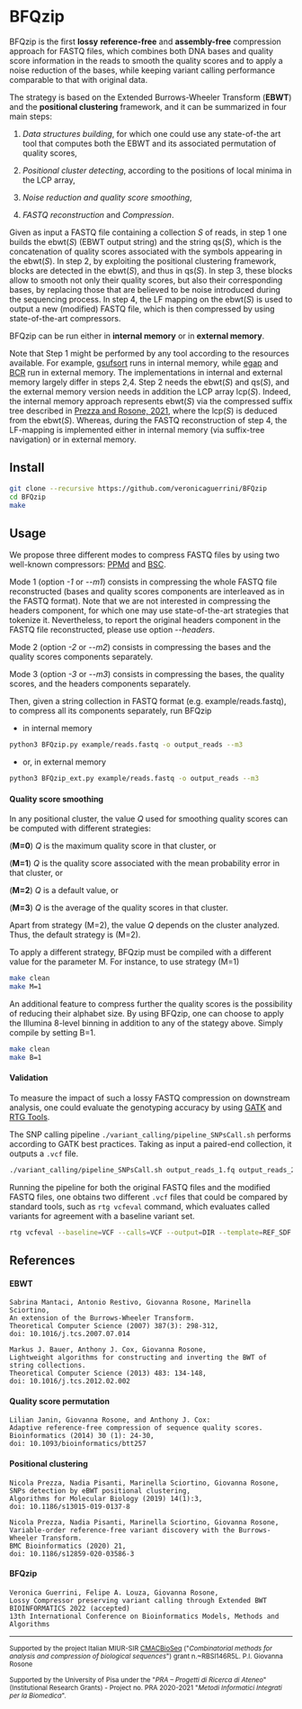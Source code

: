 # BFQzip
BFQzip is the first **lossy** **reference-free** and **assembly-free** compression approach for FASTQ files, which combines both DNA bases and quality score information in the reads to smooth the quality scores and to apply a noise reduction of the bases, while keeping variant calling performance comparable to that with original data.

The strategy is based on the Extended Burrows-Wheeler Transform (**EBWT**) and the **positional clustering** framework, and it can be summarized in four main steps:

1. *Data structures building*, for which one could use any state-of-the art tool that computes both the EBWT and its associated permutation of quality scores,

2. *Positional cluster detecting*, according to the positions of local minima in the LCP array,

3. *Noise reduction and quality score smoothing*, 

4. *FASTQ reconstruction* and *Compression*.

Given as input a FASTQ file containing a collection *S* of reads, in step 1 one builds the ebwt(*S*) (EBWT output string) and the string qs(*S*), which is the concatenation of quality scores associated with the symbols appearing in the ebwt(*S*). In step 2, by exploiting the positional clustering framework, blocks are detected in the ebwt(*S*), and thus in qs(*S*).
In step 3, these blocks allow to smooth  not only their quality scores, but also their corresponding bases, by replacing those that are believed to be noise introduced during the sequencing process. In step 4, the LF mapping on the ebwt(*S*) is used to output a new (modified) FASTQ file, which is then compressed by using state-of-the-art compressors. 

BFQzip can be run either in **internal memory** or in **external memory**.

Note that Step 1 might be performed by any tool according to the resources available. For example, [gsufsort](https://github.com/felipelouza/gsufsort) runs in internal memory, while [egap](https://github.com/felipelouza/egap) and [BCR](https://github.com/giovannarosone/BCR_LCP_GSA) run in external memory.
The implementations in internal and external memory largely differ in steps 2,4. Step 2 needs the ebwt(*S*) and qs(*S*), and the external memory version needs in addition the LCP array lcp(*S*). 
Indeed, the internal memory approach represents ebwt(*S*) via the compressed suffix tree described in [Prezza and Rosone, 2021](https://doi.org/10.1016/j.tcs.2020.11.024), where the lcp(*S*) is deduced from the ebwt(*S*). 
Whereas, during the FASTQ reconstruction of step 4, the LF-mapping is implemented either in internal memory (via suffix-tree navigation) or in external memory.

## Install

```sh
git clone --recursive https://github.com/veronicaguerrini/BFQzip
cd BFQzip 
make
```

## Usage

We propose three different modes to compress FASTQ files by using two well-known compressors: [PPMd](https://www.7-zip.org/7z.html) and [BSC](http://libbsc.com/).

Mode 1 (option *-1* or *--m1*) consists in compressing the whole FASTQ file reconstructed (bases and quality scores components are interleaved as in the FASTQ format). Note that we are not interested in compressing the headers component, for which one may use state-of-the-art strategies that tokenize it. 
Nevertheless, to report the original headers component in the FASTQ file reconstructed, please use option *--headers*.

Mode 2 (option *-2* or *--m2*) consists in compressing the bases and the quality scores components separately. 

Mode 3 (option *-3* or *--m3*) consists in compressing the bases, the quality scores, and the headers components separately.

Then, given a string collection in FASTQ format (e.g. example/reads.fastq), to compress all its components separately, run BFQzip

- in internal memory 

```sh
python3 BFQzip.py example/reads.fastq -o output_reads --m3
```
- or, in external memory

```sh
python3 BFQzip_ext.py example/reads.fastq -o output_reads --m3
```

#### Quality score smoothing

In any positional cluster, the value *Q* used for smoothing quality scores can be computed with different strategies:

(**M=0**) *Q* is the maximum quality score in that cluster, or 

(**M=1**) *Q* is the quality score associated with the mean probability error in that cluster, or 

(**M=2**) *Q* is a default value, or 

(**M=3**) *Q* is the average of the quality scores in that cluster.

Apart from strategy (M=2), the value *Q* depends on the cluster analyzed. Thus, the default strategy is (M=2).

To apply a different strategy, BFQzip must be compiled with a different value for the parameter M. For instance, to use strategy (M=1) 

```sh
make clean
make M=1
```

An additional feature to compress further the quality scores is the possibility of reducing their alphabet size. 
By using BFQzip, one can choose to apply the Illumina 8-level binning in addition to any of the stategy above. 
Simply compile by setting B=1.

```sh
make clean
make B=1
```

#### Validation

To measure the impact of such a lossy FASTQ compression on downstream analysis, one could evaluate the genotyping accuracy by using [GATK](https://gatk.broadinstitute.org/hc/en-us) and [RTG Tools](https://github.com/RealTimeGenomics/rtg-tools).

The SNP calling pipeline ``./variant_calling/pipeline_SNPsCall.sh`` performs according to GATK best practices. Taking as input a paired-end collection, it outputs a `.vcf` file. 

```sh
./variant_calling/pipeline_SNPsCall.sh output_reads_1.fq output_reads_2.fq
```

Running the pipeline for both the original FASTQ files and the modified FASTQ files, one obtains two different `.vcf` files that could be compared by standard tools, such as `rtg vcfeval` command, which evaluates called variants for agreement with a baseline variant set.

```sh
rtg vcfeval --baseline=VCF --calls=VCF --output=DIR --template=REF_SDF --evaluation-regions=BED_FILE --vcf-score-field=STRING
```

## References

#### EBWT
    
    Sabrina Mantaci, Antonio Restivo, Giovanna Rosone, Marinella Sciortino,
    An extension of the Burrows-Wheeler Transform.
    Theoretical Computer Science (2007) 387(3): 298-312,
    doi: 10.1016/j.tcs.2007.07.014
    
    Markus J. Bauer, Anthony J. Cox, Giovanna Rosone,
    Lightweight algorithms for constructing and inverting the BWT of string collections. 
    Theoretical Computer Science (2013) 483: 134-148,
    doi: 10.1016/j.tcs.2012.02.002
    
#### Quality score permutation
    
    Lilian Janin, Giovanna Rosone, and Anthony J. Cox: 
    Adaptive reference-free compression of sequence quality scores. 
    Bioinformatics (2014) 30 (1): 24-30, 
    doi: 10.1093/bioinformatics/btt257
    
#### Positional clustering
    
    Nicola Prezza, Nadia Pisanti, Marinella Sciortino, Giovanna Rosone,
    SNPs detection by eBWT positional clustering,
    Algorithms for Molecular Biology (2019) 14(1):3,
    doi: 10.1186/s13015-019-0137-8
    
    Nicola Prezza, Nadia Pisanti, Marinella Sciortino, Giovanna Rosone,
    Variable-order reference-free variant discovery with the Burrows-Wheeler Transform.
    BMC Bioinformatics (2020) 21,
    doi: 10.1186/s12859-020-03586-3
    
#### BFQzip
    
    Veronica Guerrini, Felipe A. Louza, Giovanna Rosone,
    Lossy Compressor preserving variant calling through Extended BWT
    BIOINFORMATICS 2022 (accepted) 
    13th International Conference on Bioinformatics Models, Methods and Algorithms

---
<small> Supported by the project Italian MIUR-SIR [CMACBioSeq][240fb5f5] ("_Combinatorial methods for analysis and compression of biological sequences_") grant n.~RBSI146R5L. P.I. Giovanna Rosone</small>

[240fb5f5]: http://pages.di.unipi.it/rosone/CMACBioSeq.html

<small> Supported by the University of Pisa under the "_PRA – Progetti di Ricerca di Ateneo_" (Institutional Research Grants) - Project no. PRA 2020-2021 "_Metodi Informatici Integrati per la Biomedica_".</small>
